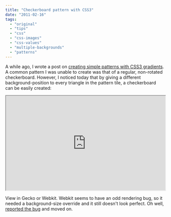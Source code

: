 ```yaml
---
title: "Checkerboard pattern with CSS3"
date: "2011-02-16"
tags:
  - "original"
  - "tips"
  - "css"
  - "css-images"
  - "css-values"
  - "multiple-backgrounds"
  - "patterns"
---
```


A while ago, I wrote a post on [creating simple patterns with CSS3 gradients](http://lea.verou.me/2010/12/checkered-stripes-other-background-patterns-with-css3-gradients/). A common pattern I was unable to create was that of a regular, non-rotated checkerboard. However, I noticed today that by giving a different background-position to every triangle in the pattern tile, a checkerboard can be easily created:

<iframe style="width: 100%; height: 300px" src="https://jsfiddle.net/leaverou/SUgfD/embedded/result,css"></iframe>

View in Gecko or Webkit. Webkit seems to have an odd rendering bug, so it needed a background-size override and it still doesn't look perfect. Oh well, [reported the bug](https://bugs.webkit.org/show_bug.cgi?id=54805) and moved on.
